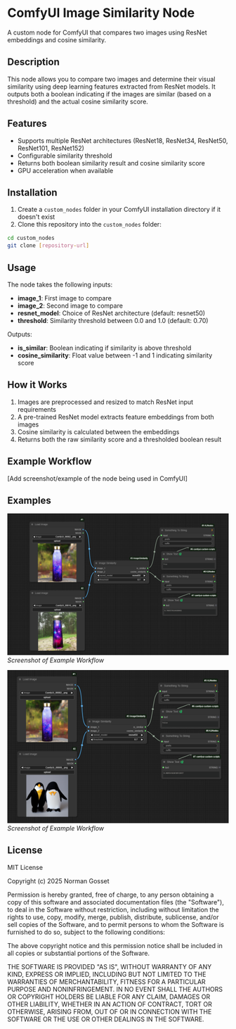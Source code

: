 # ComfyUI Image Similarity Node

A custom node for ComfyUI that compares two images using ResNet embeddings and cosine similarity.

## Description

This node allows you to compare two images and determine their visual similarity using deep learning features extracted from ResNet models. It outputs both a boolean indicating if the images are similar (based on a threshold) and the actual cosine similarity score.

## Features

- Supports multiple ResNet architectures (ResNet18, ResNet34, ResNet50, ResNet101, ResNet152)
- Configurable similarity threshold
- Returns both boolean similarity result and cosine similarity score
- GPU acceleration when available

## Installation

1. Create a `custom_nodes` folder in your ComfyUI installation directory if it doesn't exist
2. Clone this repository into the `custom_nodes` folder:
```bash
cd custom_nodes
git clone [repository-url]
```

## Usage

The node takes the following inputs:

- **image_1**: First image to compare
- **image_2**: Second image to compare  
- **resnet_model**: Choice of ResNet architecture (default: resnet50)
- **threshold**: Similarity threshold between 0.0 and 1.0 (default: 0.70)

Outputs:

- **is_similar**: Boolean indicating if similarity is above threshold
- **cosine_similarity**: Float value between -1 and 1 indicating similarity score

## How it Works

1. Images are preprocessed and resized to match ResNet input requirements
2. A pre-trained ResNet model extracts feature embeddings from both images
3. Cosine similarity is calculated between the embeddings
4. Returns both the raw similarity score and a thresholded boolean result

## Example Workflow

[Add screenshot/example of the node being used in ComfyUI]

## Examples

![Example 1](screenshots/screenshot1.png)
*Screenshot of Example Workflow*

![Example 2](screenshots/screenshot2.png)
*Screenshot of Example Workflow*

## License

MIT License

Copyright (c) 2025 Norman Gosset

Permission is hereby granted, free of charge, to any person obtaining a copy
of this software and associated documentation files (the "Software"), to deal
in the Software without restriction, including without limitation the rights
to use, copy, modify, merge, publish, distribute, sublicense, and/or sell
copies of the Software, and to permit persons to whom the Software is
furnished to do so, subject to the following conditions:

The above copyright notice and this permission notice shall be included in all
copies or substantial portions of the Software.

THE SOFTWARE IS PROVIDED "AS IS", WITHOUT WARRANTY OF ANY KIND, EXPRESS OR
IMPLIED, INCLUDING BUT NOT LIMITED TO THE WARRANTIES OF MERCHANTABILITY,
FITNESS FOR A PARTICULAR PURPOSE AND NONINFRINGEMENT. IN NO EVENT SHALL THE
AUTHORS OR COPYRIGHT HOLDERS BE LIABLE FOR ANY CLAIM, DAMAGES OR OTHER
LIABILITY, WHETHER IN AN ACTION OF CONTRACT, TORT OR OTHERWISE, ARISING FROM,
OUT OF OR IN CONNECTION WITH THE SOFTWARE OR THE USE OR OTHER DEALINGS IN THE
SOFTWARE.
